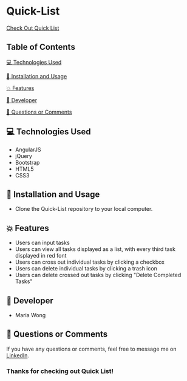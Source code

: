 # Quick-List

[Check Out Quick List](https://mwong770.github.io/Quick-List/)


## Table of Contents

[:computer:  Technologies Used](#technologies-used)

[:dvd:  Installation and Usage](#installation)

[:boom:  Features](#features)

[:bust_in_silhouette:  Developer](#developer)

[:email:  Questions or Comments](#questions-or-comments)


## <a name="technologies-used"></a> :computer: Technologies Used 
 
* AngularJS
* jQuery
* Bootstrap
* HTML5
* CSS3


## <a name="installation"></a> :dvd: Installation and Usage 

* Clone the Quick-List repository to your local computer.


## <a name="features"></a> :boom: Features

* Users can input tasks 
* Users can view all tasks displayed as a list, with every third task displayed in red font
* Users can cross out individual tasks by clicking a checkbox
* Users can delete individual tasks by clicking a trash icon
* Users can delete crossed out tasks by clicking "Delete Completed Tasks"


## <a name="developer"></a> :bust_in_silhouette: Developer

* Maria Wong 


## <a name="questions-or-comments"></a> :email: Questions or Comments 

If you have any questions or comments, feel free to message me on [LinkedIn](https://www.linkedin.com/in/maria-wong/).

 ### Thanks for checking out Quick List!
